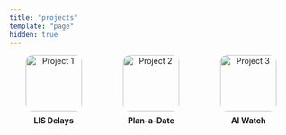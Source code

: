 ```yaml
---
title: "projects"
template: "page"
hidden: true
---
```


<div style="display: grid; grid-template-columns: repeat(auto-fit, minmax(150px, 1fr)); gap: 16px; justify-items: center; text-align: center;">
  <a href="https://lis-delays.townlake.io" target="_blank" rel="noopener noreferrer" style="text-decoration: none;">
    <img src="https://imagedelivery.net/BO71HffCLgVKrpfgjL7r7Q/47dde782-3c81-49d5-c50c-cd4e0cb49d00/public" alt="Project 1" style="border-radius: 12px; width: 100px; height: 100px; object-fit: cover;">
    <div style="margin-top: 8px; color: inherit; font-weight: bold;">LIS Delays</div>
  </a>
  <a href="https://datenight.samrhea.com/" target="_blank" rel="noopener noreferrer" style="text-decoration: none;">
    <img src="https://imagedelivery.net/BO71HffCLgVKrpfgjL7r7Q/7c2150d8-6c6d-48dc-48d2-169d2ee6dc00/public" alt="Project 2" style="border-radius: 12px; width: 100px; height: 100px; object-fit: cover;">
    <div style="margin-top: 8px; color: inherit; font-weight: bold;">Plan-a-Date</div>
  </a>
  <a href="https://ai-watch-apps.samrhea.workers.dev/" target="_blank" rel="noopener noreferrer" style="text-decoration: none;">
    <img src="https://imagedelivery.net/BO71HffCLgVKrpfgjL7r7Q/8fa0e9d6-a053-46ca-530a-bc20a7bc9000/public" alt="Project 3" style="border-radius: 12px; width: 100px; height: 100px; object-fit: cover;">
    <div style="margin-top: 8px; color: inherit; font-weight: bold;">AI Watch</div>
  </a>
</div>
